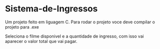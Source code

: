 # **Sistema-de-Ingressos**
Um projeto feito em liguagem C.
Para rodar o projeto voce deve compilar o projeto para .exe

Seleciona o filme disponivel e a quantidade de ingresso, com isso vai aparecer o valor total que vai pagar.
